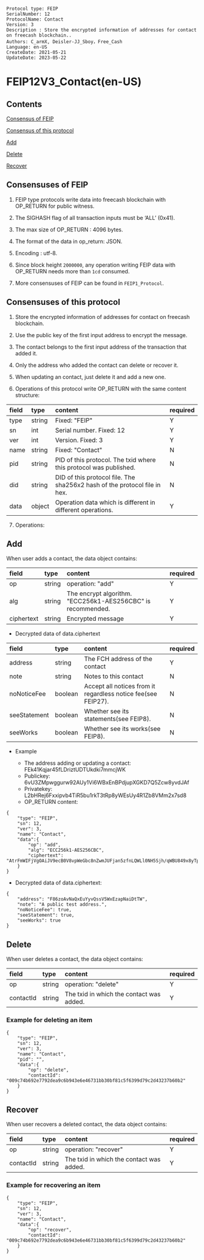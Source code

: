 ```
Protocol type: FEIP
SerialNumber: 12
ProtocolName: Contact
Version: 3
Description : Store the encrypted information of addresses for contact on freecash blockchain..
Authors: C_armX, Deisler-JJ_Sboy，Free_Cash
Language: en-US
CreateDate: 2021-05-21
UpdateDate: 2023-05-22
```

# FEIP12V3_Contact(en-US)

## Contents

[Consensus of FEIP](#general-consensus-of-feip)

[Consensus of this protocol](#consensus-of-this-protocol)

[Add](#add)

[Delete](#delete)

[Recover](#recover)

## Consensuses of FEIP

1. FEIP type protocols write data into freecash blockchain with OP_RETURN for public witness.

2. The SIGHASH flag of all transaction inputs must be ‘ALL’ (0x41).

3. The max size of OP_RETURN : 4096 bytes.

4. The format of the data in op_return: JSON.

5. Encoding : utf-8.

6. Since block height `2000000`, any operation writing FEIP data with OP_RETURN needs more than `1cd` consumed.

7. More consensuses of FEIP can be found in `FEIP1_Protocol`.

## Consensuses of this protocol

1. Store the encrypted information of addresses for contact on freecash blockchain.

2. Use the public key of the first input address to encrypt the message. 

3. The contact belongs to the first input address of the transaction that added it.

4. Only the address who added the contact can delete or recover it.

5. When updating an contact, just delete it and add a new one.

6. Operations of this protocol write OP_RETURN with the same content structure:

|field|type|content|required|
|:----|:----|:----|:----|
|type|string|Fixed: "FEIP"|Y|
|sn|int|Serial number. Fixed: 12|Y|
|ver|int|Version. Fixed: 3|Y|
|name|string|Fixed: "Contact"|N|
|pid|string|PID of this protocol. The txid where this protocol was published.|N|
|did|string|DID of this protocol file. The sha256x2 hash of the protocol file in hex.|N|
|data|object|Operation data which is different in different operations. |Y|

7. Operations:

## Add

When user adds a contact, the data object contains:

|field|type|content|required|
|:----|:----|:----|:----|
|op|string|operation: "add"|Y|
|alg|string|The encrypt algorithm. "ECC256k1-AES256CBC" is recommended.|Y|
|ciphertext|string|Encrypted message|Y|

* Decrypted data of data.ciphertext

|field|type|content|required|
|:----|:----|:----|:----|
|address|string|The FCH address of the contact|Y|
|note|string|Notes to this contact|N|
|noNoticeFee|boolean|Accept all notices from it regardless notice fee(see FEIP27).|N|
|seeStatement|boolean|Whether see its statements(see FEIP8).|N|
|seeWorks|boolean|Whether see its works(see FEIP8).|N|

* Example

	- The address adding or updating a contact: FEk41Kqjar45fLDriztUDTUkdki7mmcjWK
	- Publickey: 6vU3ZMpwggurw92AUy1Vi6WBxEnBPdjupXGKD7Q5Zcw8yvdJAf
	- Privatekey: L2bHRej6Fxxipvb4TiR5bu1rkT3tRp8yWEsUy4R1Zb8VMm2x7sd8
	- OP_RETURN content:

```
{
    "type": "FEIP",
    "sn": 12,
    "ver": 3,
    "name": "Contact",
    "data":{
        "op": "add",
        "alg": "ECC256k1-AES256CBC",
        "ciphertext": "AtrFmWIFjVgOAiJV9ecB0V8vpWeGbc8nZwmJUFjan5zfnLQWLl0NH5Sjh/qWBU849x8yTpn7v6V0Hgdm2zuNGk4flfU2wyYBG2sRFlmagSLZNJQ8T/meD3FX3EGXken+bbG9P6MmSWqWZsAqnx/MtIu/ngXy/+TB6UyyvH3/e1rvPzqfrNKpzVRpcfycUFSlHmm4xU15DA/SZu01PYDUI+AR/x2poKftABu7CxQinEp8bWBARYiDkvsplJLl7h+RJDtg5UgZZlAqG03GdgvmDEWkhHDuYrCKbWpoCILeEilW"
    }
}
```
 
   - Decrypted data of data.ciphertext:

```
{
    "address": "F86zoAvNaQxEuYyvQssV5WxEzapNaiDtTW",
    "note": "A public test address.",
    "noNoticeFee": true,
    "seeStatement": true,
    "seeWorks": true
}
```

## Delete

When user deletes a contact, the data object contains:

|field|type|content|required|
|:----|:----|:----|:----|
|op|string|operation: "delete"|Y|
|contactId|string|The txid in which the contact was added.|Y|


### Example for deleting an item
```
{
    "type": "FEIP",
    "sn": 12,
    "ver": 3,
    "name": "Contact",
    "pid": "",
    "data":{
        "op": "delete",
        "contactId": "009c74b692e7792dea9c6b943e6e46731bb30bf81c5f6399d79c2d43237b60b2"
    }
}
```

## Recover

When user recovers a deleted contact, the data object contains:

|field|type|content|required|
|:----|:----|:----|:----|
|op|string|operation: "recover"|Y|
|contactId|string|The txid in which the contact was added.|Y|

### Example for recovering an item
```
{
    "type": "FEIP",
    "sn": 12,
    "ver": 3,
    "name": "Contact",
    "data":{
        "op": "recover",
        "contactId": "009c74b692e7792dea9c6b943e6e46731bb30bf81c5f6399d79c2d43237b60b2"
    }
}
```
